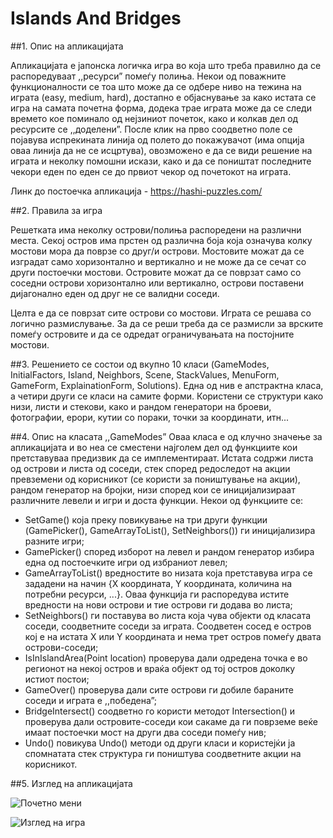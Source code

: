 # Islands And Bridges

##1.	Опис на апликацијата

Апликацијата е јапонска логичка игра во која што треба правилно да се распоредуваат ,,ресурси” помеѓу полиња. Некои од поважните функционалности се тоа што може да се одбере ниво на тежина на играта (easy, medium, hard), достапно е објаснување за како истата се игра на самата почетна форма, додека трае играта може да се следи времето кое поминало од нејзиниот почеток, како и колкав дел од ресурсите се ,,доделени”. После клик на прво соодветно поле се појавува испрекината линија од полето до покажувачот (има опција оваа линија да не се исцртува), овозможено е да се види решение на играта и неколку помошни искази, како и да се поништат последните чекори еден по еден се до првиот чекор од почетокот на играта. 

Линк до постоечка апликација - https://hashi-puzzles.com/ 

##2.	Правила за игра

Решетката има неколку острови/полиња распоредени на различни места. Секој остров има прстен од различна боја која означува колку мостови мора да поврзе со друг/и острови.
Мостовите можат да се изградат само хоризонтално и вертикално и не може да се сечат со други постоечки мостови. 
Островите можат да се поврзат само со соседни острови хоризонтално или вертикално, острови поставени дијагонално еден од друг не се валидни соседи. 

Целта е да се поврзат сите острови со мостови.
Играта се решава со логично размислување. За да се реши треба да се размисли за врските помеѓу островите и да се одредат ограничувањата на постојните мостови. 

##3.	Решението се состои од вкупно 10 класи (GameModes, InitialFactors, Island, Neighbors, Scene, StackValues, MenuForm, GameForm, ExplainationForm, Solutions). Една од нив е апстрактна класа, а четири други се класи на самите форми. Користени се структури како низи, листи и стекови, како и рандом генератори на броеви, фотографии, ерори, кутии со пораки, точки за координати, итн...

##4.	Опис на класата ,,GameModes”
Оваа класа е од клучно значење за апликацијата и во неа се сместени најголем дел од функциите кои претставуваа предизвик да се имплементираат. Истата содржи листа од острови и листа од соседи, стек според редоследот на акции превземени од корисникот (се користи за поништување на акции), рандом генератор на бројки, низи според кои се иницијализираат различните левели и игри и доста функции. Некои од функциите се:
-	SetGame() која преку повикување на три други функции (GamePicker(), GameArrayToList(), SetNeighbors()) ги иницијализира разните игри;
-	GamePicker() според изборот на левел и рандом генератор избира една од постоечките игри од избраниот левел;
-	GameArrayToList() вредностите во низата која претставува игра се зададени на начин {X координата, Y координата, количина на потребни ресурси, ...}. Оваа функција ги распоредува истите вредности на нови острови и тие острови ги додава во листа;
-	SetNeighbors() ги поставува во листа која чува објекти од класата соседи, соодветните соседи за играта. Соодветен сосед е остров кој е на истата Х или Y координата и нема трет остров помеѓу двата острови-соседи;
-	IsInIslandArea(Point location) проверува дали одредена точка е во регионот на некој остров и враќа објект од тој остров доколку истиот постои;
-	GameOver() проверува дали сите острови ги добиле бараните соседи и играта е ,,победена”;
-	BridgeIntersect() соодветно го користи методот Intersection() и проверува дали островите-соседи кои сакаме да ги поврземе веќе имаат постоечки мост на други два соседи помеѓу нив;
-	Undo() повикува Undo() методи од други класи и користејќи ја спомнатата стек структура ги поништува соодветните акции на корисникот.

##5. Изглед на апликацијата

![Почетно мени](https://user-images.githubusercontent.com/109004117/252170359-7b402893-4415-431a-a974-f18ac572890d.PNG)

![Изглед на игра](https://user-images.githubusercontent.com/109004117/252170356-06f295a9-bed8-407a-966e-505f3e73aed5.PNG)
